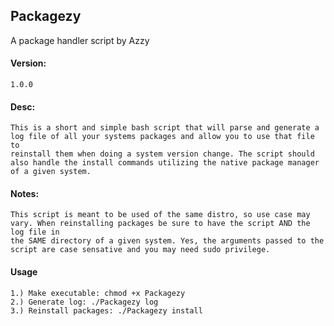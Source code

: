 ## Packagezy

A package handler script by Azzy


#### Version:
    1.0.0

#### Desc:
    This is a short and simple bash script that will parse and generate a log file of all your systems packages and allow you to use that file to 
    reinstall them when doing a system version change. The script should also handle the install commands utilizing the native package manager of a given system.

#### Notes:
    This script is meant to be used of the same distro, so use case may vary. When reinstalling packages be sure to have the script AND the log file in
    the SAME directory of a given system. Yes, the arguments passed to the script are case sensative and you may need sudo privilege. 

#### Usage
    1.) Make executable: chmod +x Packagezy
    2.) Generate log: ./Packagezy log
    3.) Reinstall packages: ./Packagezy install
